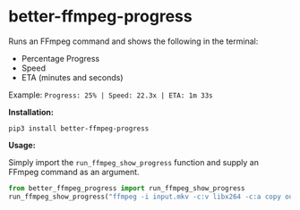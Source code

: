 # better-ffmpeg-progress
Runs an FFmpeg command and shows the following in the terminal:
- Percentage Progress
- Speed
- ETA (minutes and seconds)

Example: `Progress: 25% | Speed: 22.3x | ETA: 1m 33s`

**Installation:**

`pip3 install better-ffmpeg-progress`

**Usage:**

Simply import the `run_ffmpeg_show_progress` function and supply an FFmpeg command as an argument.
```py
from better_ffmpeg_progress import run_ffmpeg_show_progress
run_ffmpeg_show_progress("ffmpeg -i input.mkv -c:v libx264 -c:a copy output.mp4")
```